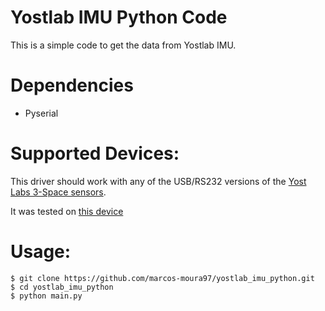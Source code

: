 # Yostlab IMU Python Code

This is a simple code to get the data from Yostlab IMU. 

# Dependencies

- Pyserial

# Supported Devices:

This driver should work with any of the USB/RS232 versions of the [Yost Labs 3-Space sensors](https://yostlabs.com/3-space-sensors/).

It was tested on [this device](https://yostlabs.com/product/3-space-usbrs232/?attribute_accelerometer=Normal+%28up+to+%C2%B18g%29&attribute_case-type=Screw-down)

# Usage:

```
$ git clone https://github.com/marcos-moura97/yostlab_imu_python.git
$ cd yostlab_imu_python
$ python main.py
```
